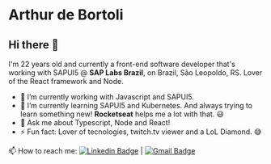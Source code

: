 # Arthur de Bortoli

## Hi there 👋

I'm 22 years old and currently a front-end software developer that's working with SAPUI5 @ **SAP Labs Brazil**, on Brazil, São Leopoldo, RS. Lover of the React framework and Node.

- 🔭 I’m currently working with Javascript and SAPUI5.
- 🌱 I’m currently learning SAPUI5 and Kubernetes. And always trying to learn something new! **Rocketseat** helps me a lot with that. :smiley:
- 💬 Ask me about Typescript, Node and React!
- ⚡ Fun fact: Lover of tecnologies, twitch.tv viewer and a LoL Diamond. :sweat_smile:

📫 How to reach me: [![Linkedin Badge](https://img.shields.io/badge/-ArthurdeBortoli-blue?style=flat-square&logo=Linkedin&logoColor=white&link=https://https://www.linkedin.com/in/arthur-de-bortoli-b81361193/)](https://www.linkedin.com/in/arthur-de-bortoli-b81361193/) 
| 
[![Gmail Badge](https://img.shields.io/badge/-arthurdb1999@gmail.com-c14438?style=flat-square&logo=Gmail&logoColor=white&link=mailto:tgmarinho@gmail.com)](mailto:arthurdb1999@gmail.com)
